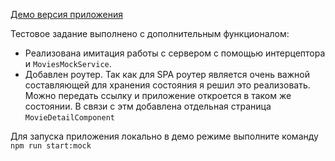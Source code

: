 [Демо версия приложения](https://ng-movies-446fd.web.app/)

Тестовое задание выполнено с дополнительным функционалом:
- Реализована имитация работы с сервером с помощью интерцептора и `MoviesMockService`.
- Добавлен роутер. Так как для SPA роутер является очень важной составляющей для хранения состояния я решил это реализовать. Можно передать ссылку и приложение откроется в таком же состоянии. В связи с этм добавлена отдельная страница `MovieDetailComponent`

Для запуска приложения локально в демо режиме выполните команду
`npm run start:mock`

